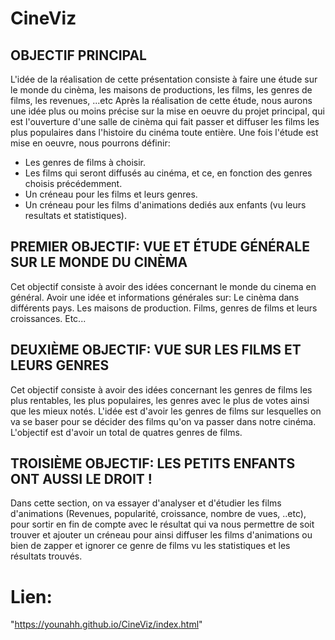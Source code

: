 # CineViz
## OBJECTIF PRINCIPAL
L'idée de la réalisation de cette présentation consiste à faire une étude sur le monde du cinèma, les maisons de productions, les films, les genres de films, les revenues, ...etc
Après la réalisation de cette étude, nous aurons une idée plus ou moins précise sur la mise en oeuvre du projet principal, qui est l'ouverture d'une salle de cinèma qui fait 
passer et diffuser les films les plus populaires dans l'histoire du cinéma toute entière.
Une fois l'étude est mise en oeuvre, nous pourrons définir:

* Les genres de films à choisir.
* Les films qui seront diffusés au cinéma, et ce, en fonction des genres choisis précédemment.
* Un créneau pour les films et leurs genres.
* Un créneau pour les films d'animations dediés aux enfants (vu leurs resultats et statistiques).

## PREMIER OBJECTIF: VUE ET ÉTUDE GÉNÉRALE SUR LE MONDE DU CINÈMA
Cet objectif consiste à avoir des idées concernant le monde du cinema en général.
Avoir une idée et informations générales sur:
Le cinèma dans différents pays.
Les maisons de production.
Films, genres de films et leurs croissances.
Etc...

## DEUXIÈME OBJECTIF: VUE SUR LES FILMS ET LEURS GENRES
Cet objectif consiste à avoir des idées concernant les genres de films les plus rentables, les plus populaires, les genres avec le plus de votes ainsi que les mieux notés.
L'idée est d'avoir les genres de films sur lesquelles on va se baser pour se décider des films qu'on va passer dans notre cinéma.
L'objectif est d'avoir un total de quatres genres de films.

## TROISIÈME OBJECTIF: LES PETITS ENFANTS ONT AUSSI LE DROIT !
Dans cette section, on va essayer d'analyser et d'étudier les films d'animations (Revenues, popularité, croissance, nombre de vues, ..etc), pour sortir en fin de compte avec 
le résultat qui va nous permettre de soit trouver et ajouter un créneau pour ainsi diffuser les films d'animations ou bien de zapper et ignorer ce genre de films vu les 
statistiques et les résultats trouvés.


# Lien:
"https://younahh.github.io/CineViz/index.html"
